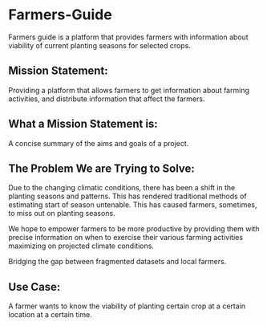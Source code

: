 # Farmers-Guide

Farmers guide is a platform that provides farmers with information about viability of current planting seasons for selected crops.

## Mission Statement:

Providing a platform that allows farmers to get information about farming activities, and distribute information that affect the farmers.

## What a Mission Statement is:

A concise summary of the aims and goals of a project.

## The Problem We are Trying to Solve:

Due to the changing climatic conditions, there has been a shift in the planting seasons and patterns. This has rendered traditional methods of estimating start of season untenable. This has caused farmers, sometimes, to miss out on planting seasons.

We hope to empower farmers to be more productive by providing them with precise information on when to exercise their various farming activities maximizing on projected climate conditions.

Bridging the gap between fragmented datasets and local farmers.

## Use Case:

A farmer wants to know the viability of planting certain crop at a certain location at a certain time.
